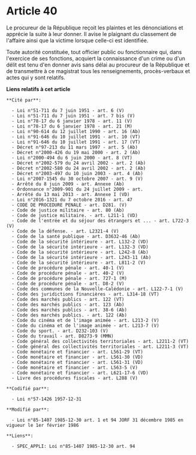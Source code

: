 # Article 40

Le procureur de la République reçoit les plaintes et les dénonciations et apprécie la suite à leur donner. Il avise le
plaignant du classement de l'affaire ainsi que la victime lorsque celle-ci est identifiée.

Toute autorité constituée, tout officier public ou fonctionnaire qui, dans l'exercice de ses fonctions, acquiert la
connaissance d'un crime ou d'un délit est tenu d'en donner avis sans délai au procureur de la République et de transmettre à
ce magistrat tous les renseignements, procès-verbaux et actes qui y sont relatifs.

**Liens relatifs à cet article**

	**Cité par**:

	  - Loi n°51-711 du 7 juin 1951 - art. 6 (V)
	  - Loi n°51-711 du 7 juin 1951 - art. 7 bis (V)
	  - Loi n°78-17 du 6 janvier 1978 - art. 11 (V)
	  - Loi n°78-17 du 6 janvier 1978 - art. 21 (M)
	  - Loi n°90-614 du 12 juillet 1990 - art. 16 (Ab)
	  - Loi n°91-646 du 10 juillet 1991 - art. 10 (VT)
	  - Loi n°91-646 du 10 juillet 1991 - art. 17 (VT)
	  - Décret n°97-213 du 11 mars 1997 - art. 5 (Ab)
	  - Décret n°2000-426 du 19 mai 2000 - art. 2 (Ab)
	  - Loi n°2000-494 du 6 juin 2000 - art. 8 (VT)
	  - Décret n°2002-579 du 24 avril 2002 - art. 2 (Ab)
	  - Décret n°2002-580 du 24 avril 2002 - art. 2 (Ab)
	  - Décret n°2003-497 du 10 juin 2003 - art. 4 (Ab)
	  - Loi n°2007-1545 du 30 octobre 2007 - art. 9 (V)
	  - Arrêté du 8 juin 2009 - art. Annexe (Ab)
	  - Ordonnance n°2009-901 du 24 juillet 2009 - art.
	  - Arrêté du 13 mai 2013 - art. Annexe I (VD)
	  - Loi n°2016-1321 du 7 octobre 2016 - art. 47
	  - CODE DE PROCEDURE PENALE - art. D281. (V)
	  - Code de justice militaire - art. 80 (Ab)
	  - Code de justice militaire. - art. L211-1 (VD)
	  - Code de l'entrée et du séjour des étrangers et ... - art. L722-3 (V)
	  - Code de la défense. - art. L2321-4 (V)
	  - Code de la santé publique - art. D3632-46 (Ab)
	  - Code de la sécurité intérieure - art. L132-2 (VD)
	  - Code de la sécurité intérieure - art. L132-3 (VD)
	  - Code de la sécurité intérieure - art. L242-8 (Ab)
	  - Code de la sécurité intérieure - art. L243-11 (Ab)
	  - Code de la sécurité intérieure - art. L811-2 (V)
	  - Code de procédure pénale - art. 40-1 (V)
	  - Code de procédure pénale - art. 40-2 (V)
	  - Code de procédure pénale - art. 727-1 (M)
	  - Code de procédure pénale - art. D8-2 (V)
	  - Code des communes de la Nouvelle-Calédonie - art. L122-7-1 (V)
	  - Code des juridictions financières - art. L314-18 (VT)
	  - Code des marchés publics - art. 122 (VT)
	  - Code des marchés publics - art. 123 (Ab)
	  - Code des marchés publics - art. 38-6 (Ab)
	  - Code des marchés publics. - art. 122 (Ab)
	  - Code du cinéma et de l'image animée - art. L213-2 (V)
	  - Code du cinéma et de l'image animée - art. L213-7 (V)
	  - Code du sport. - art. D232-103 (V)
	  - Code du travail - art. D8273-9 (MMN)
	  - Code général des collectivités territoriales - art. L2211-2 (VT)
	  - Code général des collectivités territoriales - art. L2211-3 (VT)
	  - Code monétaire et financier - art. L561-29 (VT)
	  - Code monétaire et financier - art. L561-30 (VD)
	  - Code monétaire et financier - art. L561-31 (VD)
	  - Code monétaire et financier - art. L563-5 (V)
	  - Code monétaire et financier - art. L621-17-6 (VD)
	  - Livre des procédures fiscales - art. L288 (V)

	**Codifié par**:

	  - Loi n°57-1426 1957-12-31

	**Modifié par**:

	  - Loi n°85-1407 1985-12-30 art. 1 et 94 JORF 31 décembre 1985 en vigueur le 1er février 1986

	**Liens**:

	  - SPEC_APPLI: Loi n°85-1407 1985-12-30 art. 94
